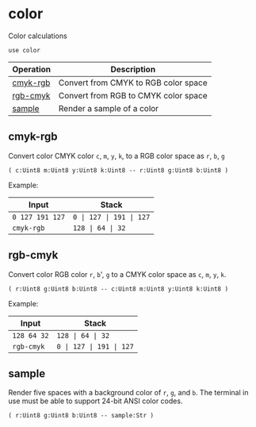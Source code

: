 # color

<!-- eval: use color -->

Color calculations

    use color

<!-- index -->

| Operation               | Description
|-------------------------|-----------------------
| [cmyk-rgb](#cmyk-rgb)   | Convert from CMYK to RGB color space
| [rgb-cmyk](#rgb-cmyk)   | Convert from RGB to CMYK color space
| [sample](#sample)       | Render a sample of a color


## cmyk-rgb

Convert color CMYK color `c`, `m`, `y`, `k`, to a RGB color space as `r`, `b`,
`g`

    ( c:Uint8 m:Uint8 y:Uint8 k:Uint8 -- r:Uint8 g:Uint8 b:Uint8 )

Example:

<!-- test: cmyk-rgb -->

| Input           | Stack
|-----------------|-------------
| `0 127 191 127` | `0 \| 127 \| 191 \| 127`
| `cmyk-rgb`      | `128 \| 64 \| 32`


## rgb-cmyk

Convert color RGB color `r`, `b`', `g` to a CMYK color space as `c`, `m`,
`y`, `k`.

    ( r:Uint8 g:Uint8 b:Uint8 -- c:Uint8 m:Uint8 y:Uint8 k:Uint8 )

Example:

<!-- test: rgb-cmyk -->

| Input           | Stack
|-----------------|-------------
| `128 64 32`     | `128 \| 64 \| 32`
| `rgb-cmyk`      | `0 \| 127 \| 191 \| 127`

## sample

Render five spaces with a background color of `r`, `g`, and `b`. The
terminal in use must be able to support 24-bit ANSI color codes.

    ( r:Uint8 g:Uint8 b:Uint8 -- sample:Str )

